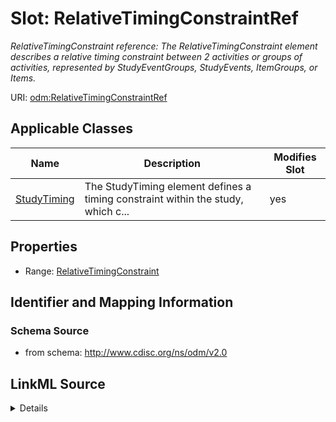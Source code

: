 # Slot: RelativeTimingConstraintRef


_RelativeTimingConstraint reference: The RelativeTimingConstraint element describes a relative timing constraint between 2 activities or groups of activities, represented by StudyEventGroups, StudyEvents, ItemGroups, or Items._



URI: [odm:RelativeTimingConstraintRef](http://www.cdisc.org/ns/odm/v2.0/RelativeTimingConstraintRef)



<!-- no inheritance hierarchy -->




## Applicable Classes

| Name | Description | Modifies Slot |
| --- | --- | --- |
[StudyTiming](StudyTiming.md) | The StudyTiming element defines a timing constraint within the study, which c... |  yes  |







## Properties

* Range: [RelativeTimingConstraint](RelativeTimingConstraint.md)





## Identifier and Mapping Information







### Schema Source


* from schema: http://www.cdisc.org/ns/odm/v2.0




## LinkML Source

<details>
```yaml
name: RelativeTimingConstraintRef
description: 'RelativeTimingConstraint reference: The RelativeTimingConstraint element
  describes a relative timing constraint between 2 activities or groups of activities,
  represented by StudyEventGroups, StudyEvents, ItemGroups, or Items.'
from_schema: http://www.cdisc.org/ns/odm/v2.0
rank: 1000
identifier: false
alias: RelativeTimingConstraintRef
domain_of:
- StudyTiming
range: RelativeTimingConstraint

```
</details>